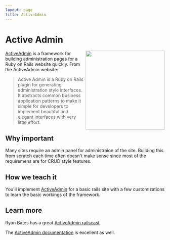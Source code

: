 ```yaml
---
layout: page
title: ActiveAdmin
---
```


Active Admin
===

<a href="http://activeadmin.info">
  <img align="right" src="http://activeadmin.info/images/activeadmin.png" width="250" />
</a>

[ActiveAdmin](http://activeadmin.info/) is a framework for building administration pages for a Ruby on Rails website quickly. From the ActiveAdmin website:

> Active Admin is a Ruby on Rails plugin for generating administration style interfaces. It abstracts common business application patterns to make it simple for developers to implement beautiful and elegant interfaces with very little effort.

Why important
---

Many sites require an admin panel for administraion of the site.  Building this from scratch each time often doesn't make sense since most of the requiremens are for CRUD style features.

How we teach it
---

You'll implement [ActiveAdmin](http://activeadmin.info/) for a basic rails site with a few customizations to learn the basic workings of the framework.

Learn more
---

Ryan Bates has a great [ActiveAdmin railscast](http://railscasts.com/episodes/284-active-admin).

The [ActiveAdmin documentation](http://activeadmin.info/) is excellent as well.
